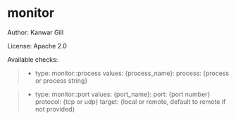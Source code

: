 monitor
=======


Author: Kanwar Gill

License: Apache 2.0



Available checks:

> - type: monitor::process
>   values: 
>     {process_name}:
>       process: {process or process string}


> - type: monitor::port
>   values:
>     {port_name}:
>        port: {port number}
>        protocol: {tcp or udp}
>        target: {local or remote, default to remote if not provided}


